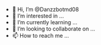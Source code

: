 - 👋 Hi, I’m @Danzzbotmd08
- 👀 I’m interested in ...
- 🌱 I’m currently learning ...
- 💞️ I’m looking to collaborate on ...
- 📫 How to reach me ...

<!---
Danzzbotmd08/Danzzbotmd08 is a ✨ special ✨ repository because its `README.md` (this file) appears on your GitHub profile.
You can click the Preview link to take a look at your changes.
----->

